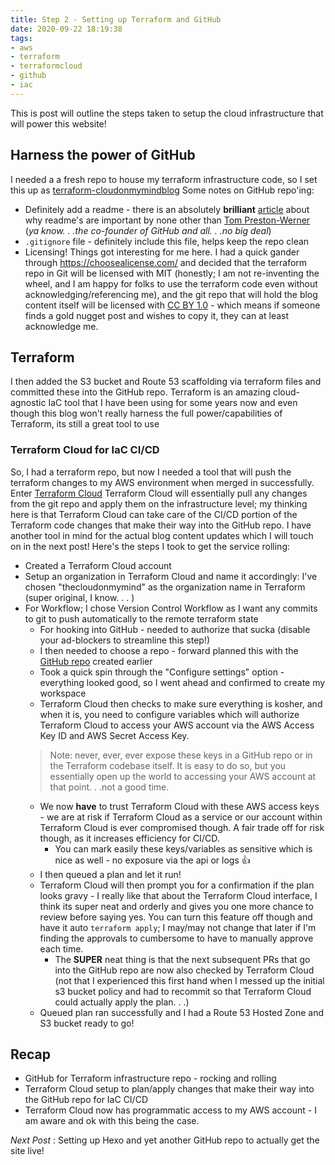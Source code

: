 ```yaml
---
title: Step 2 - Setting up Terraform and GitHub
date: 2020-09-22 18:19:38
tags: 
- aws
- terraform
- terraformcloud
- github
- iac
---
```


This is post will outline the steps taken to setup the cloud infrastructure that will power this website!

## Harness the power of GitHub
I needed a a fresh repo to house my terraform infrastructure code, so I set this up as [terraform-cloudonmymindblog](https://github.com/paulmarsicloud/terraform-cloudonmymindblog)
Some notes on GitHub repo'ing:
* Definitely add a readme - there is an absolutely **brilliant** [article](https://tom.preston-werner.com/2010/08/23/readme-driven-development.html) about why readme's are important by none other than [Tom Preston-Werner](https://twitter.com/mojombo/) (_ya know. . .the co-founder of GitHub and all. . .no big deal_)
* `.gitignore` file - definitely include this file, helps keep the repo clean
* Licensing! Things got interesting for me here. I had a quick gander through https://choosealicense.com/ and decided that the terraform repo in Git will be licensed with MIT (honestly; I am not re-inventing the wheel, and I am happy for folks to use the terraform code even without acknowledging/referencing me), and the git repo that will hold the blog content itself will be licensed with [CC BY 1.0](https://creativecommons.org/licenses/by/1.0/) - which means if someone finds a gold nugget post and wishes to copy it, they can at least acknowledge me.

## Terraform
I then added the S3 bucket and Route 53 scaffolding via terraform files and committed these into the GitHub repo.  Terraform is an amazing cloud-agnostic IaC tool that I have been using for some years now and even though this blog won't really harness the full power/capabilities of Terraform, its still a great tool to use

### Terraform Cloud for IaC CI/CD
So, I had a terraform repo, but now I needed a tool that will push the terraform changes to my AWS environment when merged in successfully.  Enter [Terraform Cloud](https://www.hashicorp.com/products/terraform/)
Terraform Cloud will essentially pull any changes from the git repo and apply them on the infrastructure level; my thinking here is that Terraform Cloud can take care of the CI/CD portion of the Terraform code changes that make their way into the GitHub repo.  I have another tool in mind for the actual blog content updates which I will touch on in the next post!
Here's the steps I took to get the service rolling:
* Created a Terraform Cloud account
* Setup an organization in Terraform Cloud and name it accordingly: I've chosen "thecloudonmymind" as the organization name in Terraform (super original, I know. . . )
* For Workflow; I chose Version Control Workflow as I want any commits to git to push automatically to the remote terraform state
    * For hooking into GitHub - needed to authorize that sucka (disable your ad-blockers to streamline this step!)
    * I then needed to choose a repo - forward planned this with the [GitHub repo](https://github.com/paulmarsicloud/terraform-cloudonmymindblog) created earlier
    * Took a quick spin through the "Configure settings" option - everything looked good, so I went ahead and confirmed to create my workspace
    * Terraform Cloud then checks to make sure everything is kosher, and when it is, you need to configure variables which will authorize Terraform Cloud to access your AWS account via the AWS Access Key ID and AWS Secret Access Key.
    > Note: never, ever, ever expose these keys in a GitHub repo or in the Terraform codebase itself.  It is easy to do so, but you essentially open up the world to accessing your AWS account at that point. . .not a good time.
    * We now **have** to trust Terraform Cloud with these AWS access keys - we are at risk if Terraform Cloud as a service or our account within Terraform Cloud is ever compromised though.  A fair trade off for risk though, as it increases efficiency for CI/CD.
        * You can mark easily these keys/variables as sensitive which is nice as well - no exposure via the api or logs 👍
    * I then queued a plan and let it run!
    * Terraform Cloud will then prompt you for a confirmation if the plan looks gravy - I really like that about the Terraform Cloud interface, I think its super neat and orderly and gives you one more chance to review before saying yes.  You can turn this feature off though and have it auto `terraform apply`; I may/may not change that later if I'm finding the approvals to cumbersome to have to manually approve each time.
        * The **SUPER** neat thing is that the next subsequent PRs that go into the GitHub repo are now also checked by Terraform Cloud (not that I experienced this first hand when I messed up the initial s3 bucket policy and had to recommit so that Terraform Cloud could actually apply the plan. . .)
    * Queued plan ran successfully and I had a Route 53 Hosted Zone and S3 bucket ready to go!

## Recap
* GitHub for Terraform infrastructure repo - rocking and rolling
* Terraform Cloud setup to plan/apply changes that make their way into the GitHub repo for IaC CI/CD
* Terraform Cloud now has programmatic access to my AWS account - I am aware and ok with this being the case.

_Next Post_ : Setting up Hexo and yet another GitHub repo to actually get the site live!